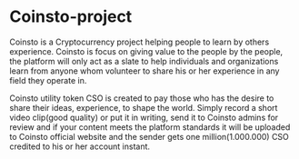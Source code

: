 # Coinsto-project
Coinsto is a Cryptocurrency project helping people to learn by others experience. Coinsto is focus on giving value to the people by the people, the platform will only act as a slate to help individuals and organizations learn from anyone whom volunteer to share his or her experience in any field they operate in.

Coinsto utility token CSO is created to pay those who has the desire to share their ideas, experience, to shape the world. Simply record a short video clip(good quality) or put it in writing, send it to Coinsto admins for review and if your content meets the platform standards it will be uploaded to Coinsto official website and the sender gets one million(1.000.000) CSO credited to his or her account instant.
